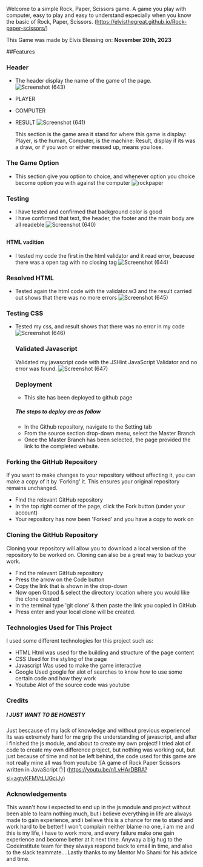 Welcome to a simple Rock, Paper, Scissors game. A game you play with computer, easy to play and easy to understand especially when you know the basic of Rock, Paper, Scissors.
(https://elvisthegreat.github.io/Rock-paper-scissors/)

This Game was made by Elvis Blessing on: **November 20th, 2023**

##Features
### Header

* The header display the name of the game of the page.
![Screenshot (643)](https://github.com/Elvisthegreat/Love-Running/assets/141064225/cebc3ea6-7b4d-4c4b-a898-c5346db8b95e)

* PLAYER 
* COMPUTER 
* RESULT
  ![Screenshot (641)](https://github.com/Elvisthegreat/Love-Running/assets/141064225/77fd5758-a652-463d-9a00-a9995956478b)

  This section is the game area it stand for where this game is display: Player, is the human, Computer, is the machine: Result, display if its was a draw, or if you won or either messed up, means you lose.

### The Game Option
   * This section give you option to choice, and whenever option you choice become option you with against the computer
    ![rockpaper](https://github.com/Elvisthegreat/Rock-paper-scissors/assets/141064225/9b9644aa-01b1-4f7e-960b-1604bbd3c927)
### Testing
* I have tested and confirmed that background color is good 
* I have confirmed that text, the header, the footer and the main body are all readeble
  ![Screenshot (640)](https://github.com/Elvisthegreat/Love-Running/assets/141064225/86780d5c-732e-4a93-9d9b-db173cc3996e)
##
   #### HTML vadition
   * I tested my code the first in the html validator and it read error, beacuse there was a open tag with no closing tag
    ![Screenshot (644)](https://github.com/Elvisthegreat/Love-Running/assets/141064225/4a94cd3b-c76d-467a-966b-b91991b64066)
### Resolved HTML
   * Tested again the html code with the validator.w3 and the result carried out shows that there was no more errors
    ![Screenshot (645)](https://github.com/Elvisthegreat/Love-Running/assets/141064225/c6d627cd-3e02-418b-955e-cc69e9b04956)

### Testing CSS
 * Tested my css, and result shows that there was no error in my code 
   ![Screenshot (646)](https://github.com/Elvisthegreat/Love-Running/assets/141064225/30d4bb62-7582-4a36-90e2-98a1999a8c2f)
   
   ### Validated Javascript
   Validated my javascript code with the JSHint JavaScript Validator and no error was found.
   ![Screenshot (647)](https://github.com/Elvisthegreat/Rock-paper-scissors/assets/141064225/76fe8fd6-16e2-4da2-91dc-da7beb263631)


   ### Deployment
   * This site has been deployed to github page
   ##### The steps to deploy are as follow
   * In the Github repository, navigate to the Setting tab
   * From the source section drop-down menu, select the Master Branch
   * Once the Master Branch has been selected, the page provided the link to the completed website.

### Forking the GitHub Repository
If you want to make changes to your repository without affecting it, you can make a copy of it by 'Forking' it. This ensures your original repository remains unchanged.

* Find the relevant GitHub repository
* In the top right corner of the page, click the Fork button (under your account)
* Your repository has now been 'Forked' and you have a copy to work on
### Cloning the GitHub Repository
Cloning your repository will allow you to download a local version of the repository to be worked on. Cloning can also be a great way to backup your work.

* Find the relevant GitHub repository
* Press the arrow on the Code button
* Copy the link that is shown in the drop-down
* Now open Gitpod & select the directory location where you would like the clone created
* In the terminal type 'git clone' & then paste the link you copied in GitHub
* Press enter and your local clone will be created.

### Technologies Used for This Project
I used some different technologies for this project such as:
* HTML
   Html was used for the building and structure of the page content
* CSS 
   Used for the styling of the page 
* Javascript
   Was used to make the game interactive
* Google 
    Used google for alot of searches to know how to use some certain code and how they work
* Youtube
    Alot of the source code was youtube

### Credits 
   ##### I JUST WANT TO BE HONESTY
   Just bescause of my lack of knowledge and without previous experience! Its was extremely hard for me grip the understanding of javascript, and after i finished the js module, and about to create my own project! I tried alot of code to create my own difference project, but nothing was working out, but just because of time and not be left behind, the code used for this game are not really mine all was from youtube ![A game of Rock Paper Scissors written in JavaScript ✋] (<https://youtu.be/n1_vHArDBRA?si=agtyKFMVtLUGciJy>)

### Acknowledgements
  This wasn't how i expected to end up in the js module and project without been able to learn nothing much, but i believe everything in life are always made to gain experience, and i believe this is a chance for me to stand and work hard to be better! I won't complain neither blame no one, i am me and this is my life, i have to work more, and every failure make one gain experience  and become better at it next time.
  Anyway a big hug to the Codeinstitute team for they always respond back to email in time, and also to the slack teammate....Lastly thanks to my Mentor Mo Shami for his advice and time.



